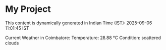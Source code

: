 # My Project

This content is dynamically generated in Indian Time (IST): 2025-09-06 11:01:45 IST


Current Weather in Coimbatore:
Temperature: 28.88 °C
Condition: scattered clouds
